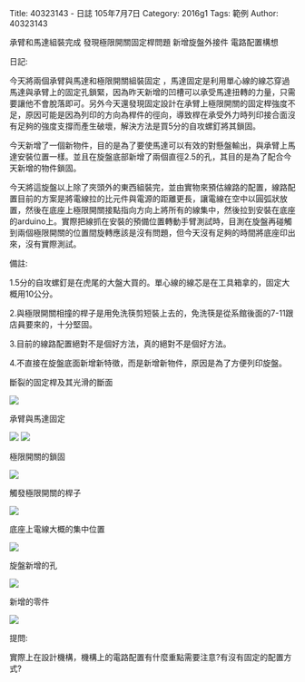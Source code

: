 Title: 40323143 -  日誌  105年7月7日
Category: 2016g1
Tags: 範例
Author: 40323143

承臂和馬達組裝完成 發現極限開關固定桿問題 新增旋盤外接件 電路配置構想
<!-- PELICAN_END_SUMMARY -->

日記:

今天將兩個承臂與馬達和極限開關組裝固定 ，馬達固定是利用單心線的線芯穿過馬達與承臂上的固定孔鎖緊，因為昨天新增的凹槽可以承受馬達扭轉的力量，只需要讓他不會脫落即可。另外今天還發現固定設計在承臂上極限開關的固定桿強度不足，原因可能是因為列印的方向為桿件的徑向，導致桿在承受外力時列印接合面沒有足夠的強度支撐而產生破壞，解決方法是買5分的自攻螺釘將其鎖固。

今天新增了一個新物件，目的是為了要使馬達可以有效的對懸盤輸出，與承臂上馬達安裝位置一樣。並且在旋盤底部新增了兩個直徑2.5的孔，其目的是為了配合今天新增的物件鎖固。

今天將這旋盤以上除了夾頭外的東西組裝完，並由實物來預估線路的配置，線路配置目前的方案是將電線拉的比元件與電源的距離更長，讓電線在空中以圓弧狀放置，然後在底座上極限開關接點指向方向上將所有的線集中，然後拉到安裝在底座的arduino上。實際把線抓在安裝的預備位置轉動手臂測試時，目測在旋盤再碰觸到兩個極限開關的位置間旋轉應該是沒有問題，但今天沒有足夠的時間將底座印出來，沒有實際測試。


備註:

1.5分的自攻螺釘是在虎尾的大盤大買的。單心線的線芯是在工具箱拿的，固定大概用10公分。

2.與極限開關相撞的桿子是用免洗筷剪短裝上去的，免洗筷是從系館後面的7-11跟店員要來的，十分堅固。

3.目前的線路配置絕對不是個好方法，真的絕對不是個好方法。

4.不直接在旋盤底面新增新特徵，而是新增新物件，原因是為了方便列印旋盤。


斷裂的固定桿及其光滑的斷面

<img src="http://i.imgur.com/lRDKIzp.jpg">

承臂與馬達固定

<img src="http://i.imgur.com/4T1Z4rD.jpg">

<img src="http://i.imgur.com/08grS9t.jpg">

極限開關的鎖固

<img src="http://i.imgur.com/LzJqB6t.jpg">

觸發極限開關的桿子

<img src="http://i.imgur.com/WkMM6Wg.jpg">

底座上電線大概的集中位置

<img src="http://i.imgur.com/u3uzFJ6.png">

旋盤新增的孔

<img src="http://i.imgur.com/oYsv4NR.png">

新增的零件

<img src="http://i.imgur.com/YBxVUiq.png">


提問:

實際上在設計機構，機構上的電路配置有什麼重點需要注意?有沒有固定的配置方式?


